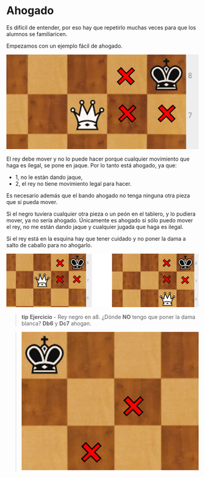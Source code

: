 # Ahogado

Es difícil de entender, por eso hay que repetirlo muchas veces para que los alumnos se familiaricen.

Empezamos con un ejemplo fácil de ahogado.

![](img/image46.png)

El rey debe mover y no lo puede hacer porque cualquier movimiento que haga es ilegal, se pone en jaque. Por lo tanto está ahogado,  ya que:

* 1, no le están dando jaque,
* 2, el rey no tiene movimiento legal para hacer.

Es necesario además que el bando ahogado no tenga ninguna otra pieza que sí pueda mover.

Si el negro tuviera cualquier otra pieza o un peón en el tablero, y lo pudiera mover, ya no sería ahogado. Únicamente es ahogado si sólo puedo mover el rey, no me están dando jaque y cualquier jugada que haga es ilegal.

Si el rey está en la esquina hay que tener cuidado y no poner la dama a salto de caballo para no ahogarlo.

![](img/image109.png)

>**tip**
>**Ejercicio** - Rey negro en a8. ¿Dónde **NO** tengo que poner la dama blanca? **Db6** y **Dc7** ahogan.

>![](img/image72.png)
